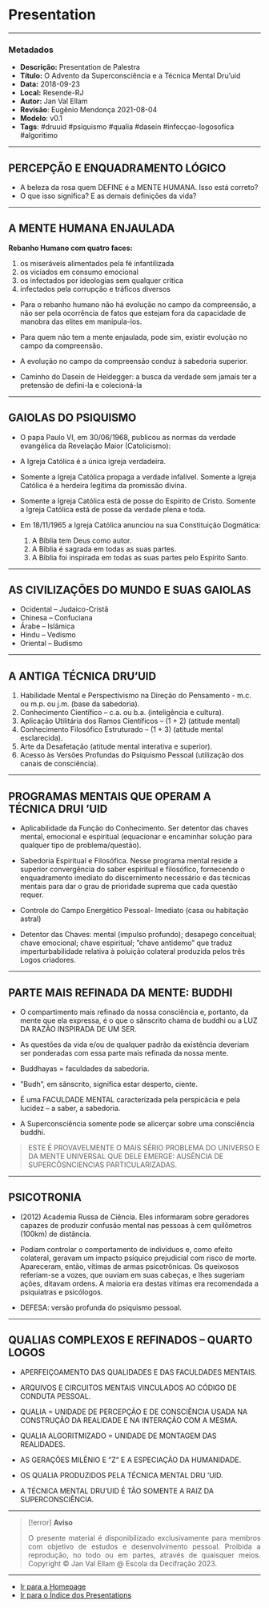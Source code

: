 # Presentation 

---
### Metadados

-   **Descrição:** Presentation de Palestra
-   **Título:** O Advento da Superconsciência e a Técnica Mental Dru’uid
-   **Data:** 2018-09-23
-   **Local:** Resende-RJ
-   **Autor:** Jan Val Ellam
-   **Revisão**: Eugênio Mendonça 2021-08-04
-   **Modelo**: v0.1
-   **Tags**: #druuid #psiquismo #qualia #dasein #infecçao-logosofica #algoritimo


---
## PERCEPÇÃO E ENQUADRAMENTO LÓGICO

-   A beleza da rosa quem DEFINE é a MENTE HUMANA. Isso está correto?
-   O que isso significa? E as demais definições da vida?


---
## A MENTE HUMANA ENJAULADA

**Rebanho Humano com quatro faces:**

1.  os miseráveis alimentados pela fé infantilizada
2.  os viciados em consumo emocional
3.  os infectados por ideologias sem qualquer crítica
4.  infectados pela corrupção e tráficos diversos

-   Para o rebanho humano não há evolução no campo da compreensão, a não ser pela ocorrência de fatos que estejam fora da capacidade de manobra das elites em manipula-los.
    
-   Para quem não tem a mente enjaulada, pode sim, existir evolução no campo da compreensão.
    
-   A evolução no campo da compreensão conduz à sabedoria superior.
    
-   Caminho do Dasein de Heidegger: a busca da verdade sem jamais ter a pretensão de defini-la e colecioná-la
    

---
## GAIOLAS DO PSIQUISMO

-   O papa Paulo VI, em 30/06/1968, publicou as normas da verdade evangélica da Revelação Maior (Catolicismo):
    
-   A Igreja Católica é a única igreja verdadeira.
    
-   Somente a Igreja Católica propaga a verdade infalível. Somente a Igreja Católica é a herdeira legítima da promissão divina.
    
-   Somente a Igreja Católica está de posse do Espírito de Cristo. Somente a Igreja Católica está de posse da verdade plena e toda.
    
-   Em 18/11/1965 a Igreja Católica anunciou na sua Constituição Dogmática:
    
    1.  A Bíblia tem Deus como autor.
    2.  A Bíblia é sagrada em todas as suas partes.
    3.  A Bíblia foi inspirada em todas as suas partes pelo Espírito Santo.

---
## AS CIVILIZAÇÕES DO MUNDO E SUAS GAIOLAS

-   Ocidental – Judaico-Cristã
-   Chinesa – Confuciana
-   Árabe – Islâmica
-   Hindu – Vedismo
-   Oriental – Budismo

---
## A ANTIGA TÉCNICA DRU’UID

1.  Habilidade Mental e Perspectivismo na Direção do Pensamento - m.c. ou m.p. ou j.m. (base da sabedoria).
2.  Conhecimento Científico – c.a. ou b.a. (inteligência e cultura).
3.  Aplicação Utilitária dos Ramos Científicos – (1 + 2) (atitude mental)
4.  Conhecimento Filosófico Estruturado – (1 + 3) (atitude mental esclarecida).
5.  Arte da Desafetação (atitude mental interativa e superior).
6.  Acesso às Versões Profundas do Psiquismo Pessoal (utilização dos canais de consciência).

---
## PROGRAMAS MENTAIS QUE OPERAM A TÉCNICA DRUI ’UID

-   Aplicabilidade da Função do Conhecimento. Ser detentor das chaves mental, emocional e espiritual (equacionar e encaminhar solução para qualquer tipo de problema/questão).
    
-   Sabedoria Espiritual e Filosófica. Nesse programa mental reside a superior convergência do saber espiritual e filosófico, fornecendo o enquadramento imediato do discernimento necessário e das técnicas mentais para dar o grau de prioridade suprema que cada questão requer.
    
-   Controle do Campo Energético Pessoal- Imediato (casa ou habitação astral)
    
-   Detentor das Chaves: mental (impulso profundo); desapego conceitual; chave emocional; chave espiritual; ”chave antidemo” que traduz imperturbabilidade relativa à poluição colateral produzida pelos três Logos criadores.
    
---
## PARTE MAIS REFINADA DA MENTE: BUDDHI

-   O compartimento mais refinado da nossa consciência e, portanto, da mente que ela expressa, é o que o sânscrito chama de buddhi ou a LUZ DA RAZÃO INSPIRADA DE UM SER.
    
-   As questões da vida e/ou de qualquer padrão da existência deveriam ser ponderadas com essa parte mais refinada da nossa mente.
    
-   Buddhayas = faculdades da sabedoria.
    
-   ”Budh”, em sânscrito, significa estar desperto, ciente.
    
-   É uma FACULDADE MENTAL caracterizada pela perspicácia e pela lucidez – a saber, a sabedoria.
    
-   A Superconsciência somente pode se alicerçar sobre uma consciência buddhi.
    

> ESTE É PROVAVELMENTE O MAIS SÉRIO PROBLEMA DO UNIVERSO E DA MENTE UNIVERSAL QUE DELE EMERGE: AUSÊNCIA DE SUPERCÔSNCIENCIAS PARTICULARIZADAS.

---
## PSICOTRONIA

-   (2012) Academia Russa de Ciência. Eles informaram sobre geradores capazes de produzir confusão mental nas pessoas à cem quilômetros (100km) de distância.
    
-   Podiam controlar o comportamento de indivíduos e, como efeito colateral, geravam um impacto psíquico prejudicial com risco de morte. Apareceram, então, vítimas de armas psicotrônicas. Os queixosos referiam-se a vozes, que ouviam em suas cabeças, e lhes sugeriam ações, ditavam ordens. A maioria era destas vítimas era recomendada a psiquiatras e psicólogos.
    
-   DEFESA: versão profunda do psiquismo pessoal.
    
---
## QUALIAS COMPLEXOS E REFINADOS – QUARTO LOGOS

-   APERFEIÇOAMENTO DAS QUALIDADES E DAS FACULDADES MENTAIS.
    
-   ARQUIVOS E CIRCUITOS MENTAIS VINCULADOS AO CÓDIGO DE CONDUTA PESSOAL.
    
-   QUALIA = UNIDADE DE PERCEPÇÃO E DE CONSCIÊNCIA USADA NA CONSTRUÇÃO DA REALIDADE E NA INTERAÇÃO COM A MESMA.
    
-   QUALIA ALGORITMIZADO = UNIDADE DE MONTAGEM DAS REALIDADES.
    
-   AS GERAÇÕES MILÊNIO E ”Z” E A ESPECIAÇÃO DA HUMANIDADE.
    
-   OS QUALIA PRODUZIDOS PELA TÉCNICA MENTAL DRU ’UID.
    
-   A TÉCNICA MENTAL DRU’UID É TÃO SOMENTE A RAIZ DA SUPERCONSCIÊNCIA.
    
---
> [!error] **Aviso**
> <p align="justify">O presente material é disponibilizado exclusivamente para membros com objetivo de estudos e desenvolvimento pessoal. Proibida a reprodução, no todo ou em partes, através de quaisquer meios. Copyright © Jan Val Ellam @ Escola da Decifração 2023. </p>

---

- [Ir para a Homepage](Homepage.Canvas)
- [Ir para o Índice dos Presentations](ÍNDICE%20GERAL%20DOS%20PRESENTATIONS.canvas)